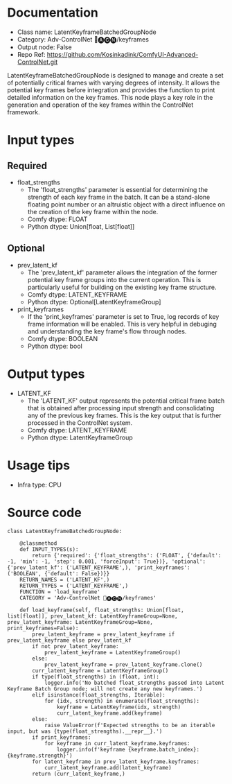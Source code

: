 # Documentation
- Class name: LatentKeyframeBatchedGroupNode
- Category: Adv-ControlNet 🛂🅐🅒🅝/keyframes
- Output node: False
- Repo Ref: https://github.com/Kosinkadink/ComfyUI-Advanced-ControlNet.git

LatentKeyframeBatchedGroupNode is designed to manage and create a set of potentially critical frames with varying degrees of intensity. It allows the potential key frames before integration and provides the function to print detailed information on the key frames. This node plays a key role in the generation and operation of the key frames within the ControlNet framework.

# Input types
## Required
- float_strengths
    - The 'float_strengths' parameter is essential for determining the strength of each key frame in the batch. It can be a stand-alone floating point number or an altruistic object with a direct influence on the creation of the key frame within the node.
    - Comfy dtype: FLOAT
    - Python dtype: Union[float, List[float]]
## Optional
- prev_latent_kf
    - The 'prev_latent_kf' parameter allows the integration of the former potential key frame groups into the current operation. This is particularly useful for building on the existing key frame structure.
    - Comfy dtype: LATENT_KEYFRAME
    - Python dtype: Optional[LatentKeyframeGroup]
- print_keyframes
    - If the 'print_keyframes' parameter is set to True, log records of key frame information will be enabled. This is very helpful in debuging and understanding the key frame's flow through nodes.
    - Comfy dtype: BOOLEAN
    - Python dtype: bool

# Output types
- LATENT_KF
    - The 'LATENT_KF' output represents the potential critical frame batch that is obtained after processing input strength and consolidating any of the previous key frames. This is the key output that is further processed in the ControlNet system.
    - Comfy dtype: LATENT_KEYFRAME
    - Python dtype: LatentKeyframeGroup

# Usage tips
- Infra type: CPU

# Source code
```
class LatentKeyframeBatchedGroupNode:

    @classmethod
    def INPUT_TYPES(s):
        return {'required': {'float_strengths': ('FLOAT', {'default': -1, 'min': -1, 'step': 0.001, 'forceInput': True})}, 'optional': {'prev_latent_kf': ('LATENT_KEYFRAME',), 'print_keyframes': ('BOOLEAN', {'default': False})}}
    RETURN_NAMES = ('LATENT_KF',)
    RETURN_TYPES = ('LATENT_KEYFRAME',)
    FUNCTION = 'load_keyframe'
    CATEGORY = 'Adv-ControlNet 🛂🅐🅒🅝/keyframes'

    def load_keyframe(self, float_strengths: Union[float, list[float]], prev_latent_kf: LatentKeyframeGroup=None, prev_latent_keyframe: LatentKeyframeGroup=None, print_keyframes=False):
        prev_latent_keyframe = prev_latent_keyframe if prev_latent_keyframe else prev_latent_kf
        if not prev_latent_keyframe:
            prev_latent_keyframe = LatentKeyframeGroup()
        else:
            prev_latent_keyframe = prev_latent_keyframe.clone()
        curr_latent_keyframe = LatentKeyframeGroup()
        if type(float_strengths) in (float, int):
            logger.info('No batched float_strengths passed into Latent Keyframe Batch Group node; will not create any new keyframes.')
        elif isinstance(float_strengths, Iterable):
            for (idx, strength) in enumerate(float_strengths):
                keyframe = LatentKeyframe(idx, strength)
                curr_latent_keyframe.add(keyframe)
        else:
            raise ValueError(f'Expected strengths to be an iterable input, but was {type(float_strengths).__repr__}.')
        if print_keyframes:
            for keyframe in curr_latent_keyframe.keyframes:
                logger.info(f'keyframe {keyframe.batch_index}:{keyframe.strength}')
        for latent_keyframe in prev_latent_keyframe.keyframes:
            curr_latent_keyframe.add(latent_keyframe)
        return (curr_latent_keyframe,)
```